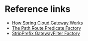 # Reference links
* [How Spring Cloud Gateway Works](https://docs.spring.io/spring-cloud-gateway/reference/spring-cloud-gateway/how-it-works.html)
* [The Path Route Predicate Factory](https://docs.spring.io/spring-cloud-gateway/reference/spring-cloud-gateway/request-predicates-factories.html#path-route-predicate-factory)
* [StripPrefix GatewayFilter Factory](https://docs.spring.io/spring-cloud-gateway/reference/spring-cloud-gateway/gatewayfilter-factories/stripprefix-factory.html)